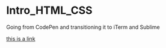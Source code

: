 # Intro_HTML_CSS
Going from CodePen and transitioning it to iTerm and Sublime

[this is a link](http://github.com)
